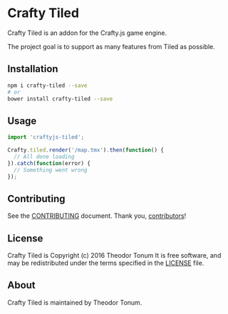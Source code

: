 # Crafty Tiled

Crafty Tiled is an addon for the Crafty.js game engine.

The project goal is to support as many features from Tiled as possible.

## Installation

```sh
npm i crafty-tiled --save
# or
bower install crafty-tiled --save
```

## Usage

```javascript
import 'craftyjs-tiled';

Crafty.tiled.render('/map.tmx').then(function() {
  // All done loading
}).catch(function(error) {
  // Something went wrong
});
```

## Contributing

See the [CONTRIBUTING] document.
Thank you, [contributors]!

  [CONTRIBUTING]: CONTRIBUTING.md
  [contributors]: https://github.com/geppetto-apps/craftyjs-tiled/graphs/contributors

## License

Crafty Tiled is Copyright (c) 2016 Theodor Tonum
It is free software, and may be redistributed
under the terms specified in the [LICENSE] file.

  [LICENSE]: /LICENSE

## About

Crafty Tiled is maintained by Theodor Tonum.
